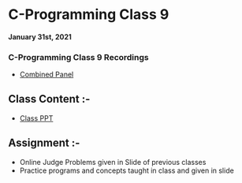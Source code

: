 # C-Programming Class 9

#### January 31st, 2021

### C-Programming Class 9 Recordings
- [Combined Panel](https://drive.google.com/file/d/1MIWON0a22vxsg7ucpEFAgZJLtkvp6Nob/view?usp=sharing)

## Class Content :-
- [Class PPT](./CC_FirstYr_Class9.pdf)

## Assignment :-
- Online Judge Problems given in Slide of previous classes
- Practice programs and concepts taught in class and given in slide
